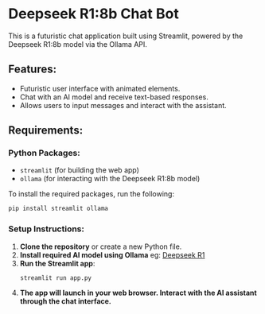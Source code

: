 # Deepseek R1:8b Chat Bot

This is a futuristic chat application built using Streamlit, powered by the Deepseek R1:8b model via the Ollama API.

## Features:
- Futuristic user interface with animated elements.
- Chat with an AI model and receive text-based responses.
- Allows users to input messages and interact with the assistant.

## Requirements:

### Python Packages:
- `streamlit` (for building the web app)
- `ollama` (for interacting with the Deepseek R1:8b model)

To install the required packages, run the following:

```bash
pip install streamlit ollama
```

### Setup Instructions:
1. **Clone the repository** or create a new Python file.
2. **Install required AI model using Ollama** eg: [Deepseek R1](https://ollama.com/library/deepseek-r1)
3. **Run the Streamlit app**:
   ```bash
   streamlit run app.py
   ```
4. **The app will launch in your web browser. Interact with the AI assistant through the chat interface.**

